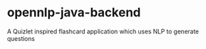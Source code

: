 # opennlp-java-backend
A Quizlet inspired flashcard application which uses NLP to generate questions
